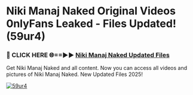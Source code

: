 # Niki Manaj Naked Original Videos 0nlyFans Leaked - Files Updated! (59ur4)

<h3>🔴 CLICK HERE 🌐==►► <a href="https://tinyurl.com/up5wt9bj" rel="nofollow">Niki Manaj Naked Updated Files</a></h3>

Get Niki Manaj Naked and all content. Now you can access all videos and pictures of Niki Manaj Naked. New Updated Files 2025!

[![59ur4](https://i.imgur.com/ABiUzMV.gif)](https://tinyurl.com/up5wt9bj)
